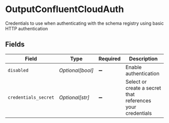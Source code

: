 # OutputConfluentCloudAuth

Credentials to use when authenticating with the schema registry using basic HTTP authentication


## Fields

| Field                                                      | Type                                                       | Required                                                   | Description                                                |
| ---------------------------------------------------------- | ---------------------------------------------------------- | ---------------------------------------------------------- | ---------------------------------------------------------- |
| `disabled`                                                 | *Optional[bool]*                                           | :heavy_minus_sign:                                         | Enable authentication                                      |
| `credentials_secret`                                       | *Optional[str]*                                            | :heavy_minus_sign:                                         | Select or create a secret that references your credentials |